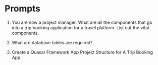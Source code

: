 # Prompts

1. You are now a project manager. What are all the components that go into a trip booking application for a travel platform. List out the vital components.

2. What are database tables are required?

3. Create a Quasar Framework App Project Structure for A Trip Booking App